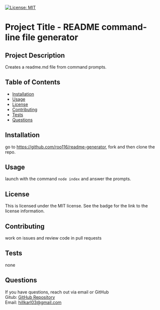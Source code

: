 [![License: MIT](https://img.shields.io/badge/License-MIT-yellow.svg)](https://opensource.org/licenses/MIT)
  
# Project Title - README command-line file generator
  
  
## Project Description
Creates a readme.md file from command prompts.
  
## Table of Contents
  - [Installation](#installation)
  - [Usage](#usage)
  - [License](#license)
  - [Contributing](#contributing)
  - [Tests](#tests)
  - [Questions](#questions)
  
## Installation
go to https://github.com/roo116/readme-generator, fork and then clone the repo.
  
## Usage
launch with the command `node index` and answer the prompts.
  
## License
This is licensed under the MIT license. See the badge for the link to the license information.
  
## Contributing
work on issues and review code in pull requests
  
## Tests
none
  
## Questions
If you have questions, reach out via email or GitHub  
Gitub:  [GitHub Repository](https//github.com/roo116)  
Email:  hillkarl03@gmail.com  
  
